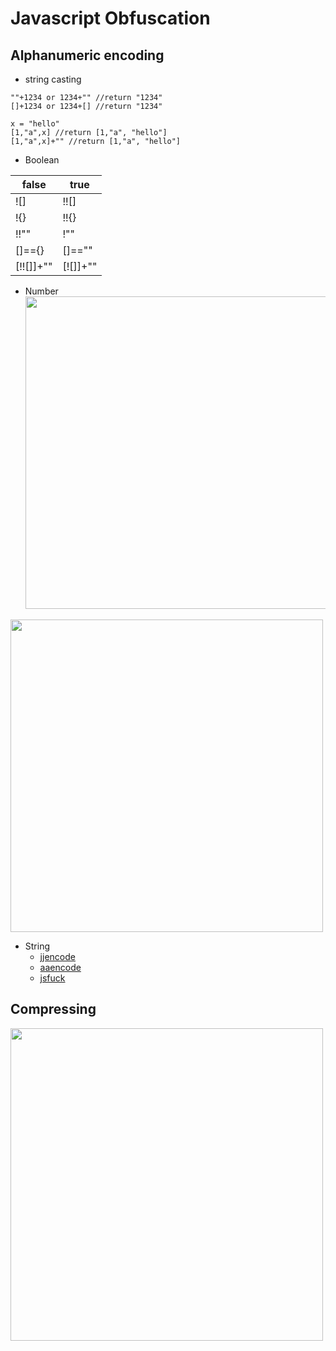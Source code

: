 # Javascript Obfuscation

## Alphanumeric encoding
- string casting<br>
```
""+1234 or 1234+"" //return "1234"
[]+1234 or 1234+[] //return "1234"

x = "hello"
[1,"a",x] //return [1,"a", "hello"]
[1,"a",x]+"" //return [1,"a", "hello"]
```
- Boolean

|false|true|
|---|---|
|![]|!![]|
|!{}|!!{}|
|!!""|!""|
|[]=={}|[]==""|
|[!![]]+""|[![]]+""|

- Number<br>
<img width="500" src="https://user-images.githubusercontent.com/52058660/161236374-fbc41101-760b-4fd7-9383-4431ba0aac1a.png"><br>
<img width="500" src="https://user-images.githubusercontent.com/52058660/161236618-cdb51a07-9e83-4c50-8739-43435bf3ab36.png">

- String
  - [jjencode](https://utf-8.jp/public/jjencode.html)
  - [aaencode](https://utf-8.jp/public/aaencode.html)
  - [jsfuck](http://www.jsfuck.com/)

## Compressing
<img width="500" src="https://user-images.githubusercontent.com/52058660/161283669-7507b16f-69d8-4af8-9258-a592fdbc3b4a.png"><br>

